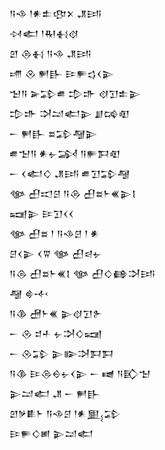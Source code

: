 <div class='block'>
<div class='line'>𒀀𒈾 𒁹𒀭𒉺𒂦𒉽 𒂗𒅀</div>
<div class='line'>𒀴𒅗 𒁹𒊑𒈬𒋼</div>
<div class='line'>𒇻 𒁲𒈬 𒀀𒈾 𒂗𒅀</div>
<div class='line'>𒋬 𒊮 𒂍𒃲 𒄿𒊓𒌓𒌋𒉌</div>
<div class='line'>𒈠𒀀 𒅕𒁉𒌑 𒄠𒈥 𒋼𒋛𒉺𒉌</div>
<div class='line'>𒄠𒈥 𒋫𒁺𒅗𒉌 𒋗𒄙𒊏</div>
<div class='line'>𒀸 𒂍𒃲 𒊺𒁉𒆷𒉌</div>
<div class='line'>𒌑𒈠𒀀 𒀭𒉡𒋆 𒀀𒊓𒁕𒊏</div>
<div class='line'>𒀸 𒌋𒅗𒄭 𒂗𒅀 𒌑𒋛𒁉𒆷</div>
<div class='line'>𒀲 𒌷𒀊𒆪 𒀀𒁲 𒌷𒊺𒈨𒌍𒉌𒋙</div>
<div class='line'>𒍢𒉌 𒄿𒋛𒌋𒌋</div>
<div class='line'>𒀲 𒌷𒊺 𒁹 𒀀𒈾𒆪 𒁹 𒀭</div>
<div class='line'>𒆪𒌋𒉌 𒌋𒐊 𒀲 𒌷𒁀𒉡</div>
<div class='line'>𒀀𒁲 𒌷𒊺𒈨𒌍𒋙 𒀲 𒌷𒄭𒂵𒋫𒅀</div>
<div class='line'>𒆷 𒄵𒋾</div>
<div class='line'>𒀀𒆠 𒍇𒈨𒌍 𒉌𒋼𒋛𒉿</div>
<div class='line'>𒀸 𒊮 𒄑𒑏 𒉡𒋫𒄭𒍢</div>
<div class='line'>𒀸 𒊮𒁉 𒉌𒅔𒋫𒁕𒁕</div>
<div class='line'>𒀀𒆠 𒄿𒁲𒀪𒉡𒌋𒉌 𒀸 𒉠 𒀀𒃼𒈠</div>
<div class='line'>𒉌𒁺𒅗 𒂗 𒀸 𒂍𒃲</div>
<div class='line'>𒇻𒃻𒀾𒈨 𒀀𒈾𒆪 𒁹𒀭𒅅𒁉</div>
<div class='line'>𒄿𒊓𒄭𒅖 𒉌𒁺𒅗</div>
</div>